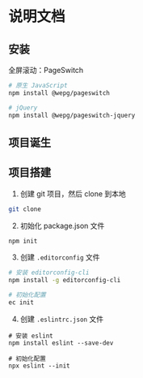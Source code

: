 # 说明文档

## 安装

全屏滚动：PageSwitch

```bash
# 原生 JavaScript
npm install @wepg/pageswitch

# jQuery
npm install @wepg/pageswitch-jquery
```

## 项目诞生

## 项目搭建

1. 创建 git 项目，然后 clone 到本地

```bash
git clone
```

2. 初始化 package.json 文件

```bash
npm init
```

3. 创建 `.editorconfig` 文件

```bash
# 安装 editorconfig-cli
npm install -g editorconfig-cli

# 初始化配置
ec init
```

4. 创建 `.eslintrc.json` 文件

```
# 安装 eslint
npm install eslint --save-dev

# 初始化配置
npx eslint --init
```
